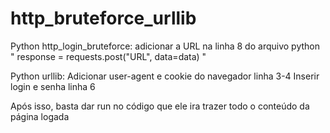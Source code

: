# http_bruteforce_urllib

Python http_login_bruteforce:
  adicionar a URL na linha 8 do arquivo python
    " response = requests.post("URL", data=data) "
    
Python urllib:
  Adicionar user-agent e cookie do navegador linha 3-4
  Inserir login e senha linha 6
  
  Após isso, basta dar run no código que ele ira trazer todo o conteúdo da página logada
